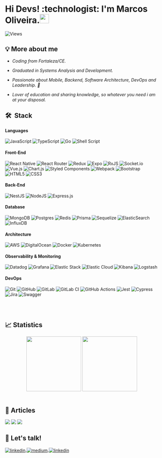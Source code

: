 <h1 align="left">Hi Devs! :technologist: I'm Marcos Oliveira.<img src="https://media.giphy.com/media/hvRJCLFzcasrR4ia7z/giphy.gif" width="30px"></h1>

<p align="left"> <img src="https://komarev.com/ghpvc/?username=dev-MarcosVinicius&color=yellow" alt="Views" /> </p>

## 💡 More about me
 - *Coding from Fortaleza/CE.* 

 - *Graduated in Systems Analysis and Development.* 
 
 - *Passionate about Mobile, Backend, Software Architecture, DevOps and Leadership. 💙* 
 
 - *Lover of education and sharing knowledge, so whatever you need i am at your disposal.* 

## 🛠 &nbsp;Stack

#### Languages 
![JavaScript](https://img.shields.io/badge/javascript-%23323330.svg?style=for-the-badge&logo=javascript&logoColor=%23F7DF1E)
![TypeScript](https://img.shields.io/badge/typescript-%23007ACC.svg?style=for-the-badge&logo=typescript&logoColor=white)
![Go](https://img.shields.io/badge/go-%2300ADD8.svg?style=for-the-badge&logo=go&logoColor=white)
![Shell Script](https://img.shields.io/badge/shell_script-%23121011.svg?style=for-the-badge&logo=gnu-bash&logoColor=white)

#### Front-End
![React Native](https://img.shields.io/badge/react_native-%2320232a.svg?style=for-the-badge&logo=react&logoColor=%2361DAFB)
![React Router](https://img.shields.io/badge/React_Router-CA4245?style=for-the-badge&logo=react-router&logoColor=white)
![Redux](https://img.shields.io/badge/redux-%23593d88.svg?style=for-the-badge&logo=redux&logoColor=white)
![Expo](https://img.shields.io/badge/expo-1C1E24?style=for-the-badge&logo=expo&logoColor=#D04A37)
![RxJS](https://img.shields.io/badge/rxjs-%23B7178C.svg?style=for-the-badge&logo=reactivex&logoColor=white)
![Socket.io](https://img.shields.io/badge/Socket.io-black?style=for-the-badge&logo=socket.io&badgeColor=010101)
![Vue.js](https://img.shields.io/badge/vuejs-%2335495e.svg?style=for-the-badge&logo=vuedotjs&logoColor=%234FC08D)
![Chart.js](https://img.shields.io/badge/chart.js-F5788D.svg?style=for-the-badge&logo=chart.js&logoColor=white)
![Styled Components](https://img.shields.io/badge/styled--components-DB7093?style=for-the-badge&logo=styled-components&logoColor=white)
![Webpack](https://img.shields.io/badge/webpack-%238DD6F9.svg?style=for-the-badge&logo=webpack&logoColor=black)
![Bootstrap](https://img.shields.io/badge/bootstrap-%23563D7C.svg?style=for-the-badge&logo=bootstrap&logoColor=white)
![HTML5](https://img.shields.io/badge/html5-%23E34F26.svg?style=for-the-badge&logo=html5&logoColor=white)
![CSS3](https://img.shields.io/badge/css3-%231572B6.svg?style=for-the-badge&logo=css3&logoColor=white)

#### Back-End
![NestJS](https://img.shields.io/badge/nestjs-%23E0234E.svg?style=for-the-badge&logo=nestjs&logoColor=white)
![NodeJS](https://img.shields.io/badge/node.js-6DA55F?style=for-the-badge&logo=node.js&logoColor=white)
![Express.js](https://img.shields.io/badge/express.js-%23404d59.svg?style=for-the-badge&logo=express&logoColor=%2361DAFB)

#### Database
![MongoDB](https://img.shields.io/badge/MongoDB-%234ea94b.svg?style=for-the-badge&logo=mongodb&logoColor=white)
![Postgres](https://img.shields.io/badge/postgres-%23316192.svg?style=for-the-badge&logo=postgresql&logoColor=white)
![Redis](https://img.shields.io/badge/redis-%23DD0031.svg?style=for-the-badge&logo=redis&logoColor=white)
![Prisma](https://img.shields.io/badge/Prisma-3982CE?style=for-the-badge&logo=Prisma&logoColor=white)
![Sequelize](https://img.shields.io/badge/Sequelize-52B0E7?style=for-the-badge&logo=Sequelize&logoColor=white)
![ElasticSearch](https://img.shields.io/badge/-ElasticSearch-005571?style=for-the-badge&logo=elasticsearch)
![InfluxDB](https://img.shields.io/badge/InfluxDB-22ADF6?style=for-the-badge&logo=InfluxDB&logoColor=white)

#### Architecture
![AWS](https://img.shields.io/badge/AWS-%23FF9900.svg?style=for-the-badge&logo=amazon-aws&logoColor=white)
![DigitalOcean](https://img.shields.io/badge/DigitalOcean-%230167ff.svg?style=for-the-badge&logo=digitalOcean&logoColor=white)
![Docker](https://img.shields.io/badge/docker-%230db7ed.svg?style=for-the-badge&logo=docker&logoColor=white)
![Kubernetes](https://img.shields.io/badge/kubernetes-%23326ce5.svg?style=for-the-badge&logo=kubernetes&logoColor=white)

#### Observability & Monitoring
![Datadog](https://img.shields.io/badge/datadog-%23632CA6.svg?style=for-the-badge&logo=datadog&logoColor=white)
![Grafana](https://img.shields.io/badge/grafana-%23F46800.svg?style=for-the-badge&logo=grafana&logoColor=white)
![Elastic Stack](https://a11ybadges.com/badge?logo=elasticstack)
![Elastic Cloud](https://a11ybadges.com/badge?logo=elasticcloud)
![Kibana](https://a11ybadges.com/badge?logo=kibana)
![Logstash](https://a11ybadges.com/badge?logo=logstash)

#### DevOps
![Git](https://img.shields.io/badge/git-%23F05033.svg?style=for-the-badge&logo=git&logoColor=white)
![GitHub](https://img.shields.io/badge/github-%23121011.svg?style=for-the-badge&logo=github&logoColor=white)
![GitLab](https://img.shields.io/badge/gitlab-%23181717.svg?style=for-the-badge&logo=gitlab&logoColor=white)
![GitLab CI](https://img.shields.io/badge/GitLabCI-%23181717.svg?style=for-the-badge&logo=gitlab&logoColor=white)
![GitHub Actions](https://img.shields.io/badge/githubactions-%232671E5.svg?style=for-the-badge&logo=githubactions&logoColor=white)
![Jest](https://img.shields.io/badge/-jest-%23C21325?style=for-the-badge&logo=jest&logoColor=white)
![Cypress](https://img.shields.io/badge/-cypress-%23E5E5E5?style=for-the-badge&logo=cypress&logoColor=058a5e)
![Jira](https://img.shields.io/badge/jira-%230A0FFF.svg?style=for-the-badge&logo=jira&logoColor=white)
![Swagger](https://img.shields.io/badge/-Swagger-%23Clojure?style=for-the-badge&logo=swagger&logoColor=white)

<br><br>

## :chart_with_upwards_trend: Statistics

<div align="center">
  <img height="180em" src="https://github-readme-stats.vercel.app/api/top-langs/?username=dev-MarcosVinicius&layout=compact&theme=swift"/>
  <img height="180em" src="https://github-readme-stats.vercel.app/api?username=dev-MarcosVinicius&show_icons=true&theme=swift"/>
</div>

<br>

## :pencil: Articles

<a target="_blank" href="https://medium.com/@dev-MarcosVinicius/otimizando-apis-usando-caching-com-nodejs-e-redis-a7963d85ceaf"><img src="https://github-readme-medium-recent-article.vercel.app/medium/@dev-MarcosVinicius/0"></img></a>
<a target="_blanck" href="https://medium.com/@dev-MarcosVinicius/transforme-a-maneira-como-voc%C3%AA-cria-componentes-css-in-js-835526b1b930"><img src="https://github-readme-medium-recent-article.vercel.app/medium/@dev-MarcosVinicius/1"></img></a>
<a target="_blanck" href="https://medium.com/@dev-MarcosVinicius/otimizando-apis-usando-caching-com-nodejs-e-redis-a7963d85ceaf"><img src="https://github-readme-medium-recent-article.vercel.app/medium/@dev-MarcosVinicius/2"></img></a>

## :speech_balloon: Let's talk!
<a href="https://linkedin.com/in/dev-MarcosVinicius" target="_blank">
  <img align="center" src="https://img.shields.io/badge/linkedin-%230077B5.svg?style=for-the-badge&logo=linkedin&logoColor=white" alt="linkedin"/>
</a>
<a href="https://medium.com/@dev-MarcosVinicius" target="_blank">
  <img align="center" src="https://img.shields.io/badge/Medium-12100E?style=for-the-badge&logo=medium&logoColor=white" alt="medium"/>
</a>
<a href="https://instagram.com/dev.marcosvinicius/" target="_blank">
  <img align="center" src="https://img.shields.io/badge/-Instagram-%23E4405F?style=for-the-badge&logo=instagram&logoColor=white" alt="linkedin"/>
</a>
